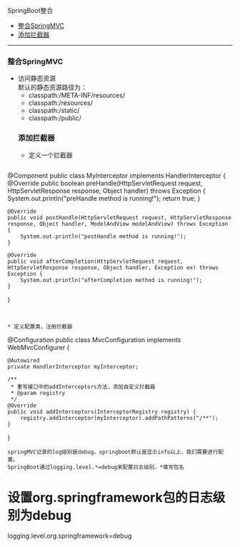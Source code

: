
SpringBoot整合
* [整合SpringMVC](#整合SpringMVC)
* [添加拦截器](#添加拦截器)
----------------------
### 整合SpringMVC
* 访问静态资源  
默认的静态资源路径为：
  - classpath:/META-INF/resources/
  - classpath:/resources/
  - classpath:/static/
  - classpath:/public/
  ### 添加拦截器
  * 定义一个拦截器
  ```
@Component
public class MyInterceptor implements HandlerInterceptor {
    @Override
    public boolean preHandle(HttpServletRequest request, HttpServletResponse response, Object handler) throws Exception {
        System.out.println("preHandle method is running!");
        return true;
    }

    @Override
    public void postHandle(HttpServletRequest request, HttpServletResponse response, Object handler, ModelAndView modelAndView) throws Exception {
        System.out.println("postHandle method is running!");
    }

    @Override
    public void afterCompletion(HttpServletRequest request, HttpServletResponse response, Object handler, Exception ex) throws Exception {
        System.out.println("afterCompletion method is running!");
    }
}
  ```
  
  
  * 定义配置类，注册拦截器
  ```
  @Configuration
public class MvcConfiguration implements WebMvcConfigurer {

    @Autowired
    private HandlerInterceptor myInterceptor;

    /**
     * 重写接口中的addInterceptors方法，添加自定义拦截器
     * @param registry
     */
    @Override
    public void addInterceptors(InterceptorRegistry registry) {
        registry.addInterceptor(myInterceptor).addPathPatterns("/**");
    }
}
  ```
 springMVC记录的log级别是debug，springboot默认是显示info以上，我们需要进行配置。  
 SpringBoot通过logging.level.*=debug来配置日志级别，*填写包名  
 ```
 # 设置org.springframework包的日志级别为debug
logging.level.org.springframework=debug
 ```
